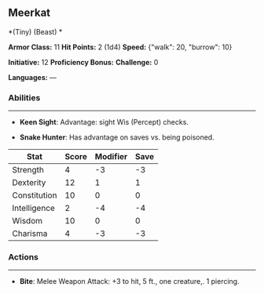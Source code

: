 ## Meerkat
*(Tiny) (Beast) *

**Armor Class:** 11
**Hit Points:** 2 (1d4)
**Speed:** {"walk": 20, "burrow": 10}

**Initiative:** 12
**Proficiency Bonus:**
**Challenge:** 0

**Languages:** —

### Abilities
 --- 
- **Keen Sight**: Advantage: sight Wis (Percept) checks.

- **Snake Hunter**: Has advantage on saves vs. being poisoned.



| Stat | Score | Modifier | Save |
| ---- | ---- | ---- | ---- |
| Strength | 4 | -3 | -3 |
| Dexterity | 12 | 1 | 1 |
| Constitution | 10 | 0 | 0 |
| Intelligence | 2 | -4 | -4 |
| Wisdom | 10 | 0 | 0 |
| Charisma | 4 | -3 | -3 |

### Actions
 --- 
- **Bite**: Melee Weapon Attack: +3 to hit, 5 ft., one creature,. 1 piercing.

